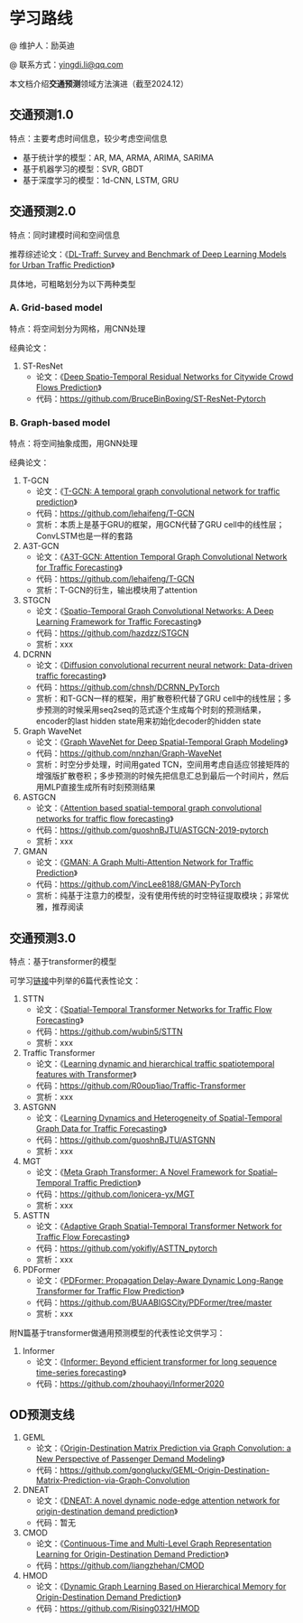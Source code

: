 # 学习路线

@ 维护人：励英迪

@ 联系方式：yingdi.li@qq.com

本文档介绍**交通预测**领域方法演进（截至2024.12）

## 交通预测1.0

特点：主要考虑时间信息，较少考虑空间信息

* 基于统计学的模型：AR, MA, ARMA, ARIMA, SARIMA
* 基于机器学习的模型：SVR, GBDT
* 基于深度学习的模型：1d-CNN, LSTM, GRU

## 交通预测2.0

特点：同时建模时间和空间信息

推荐综述论文：《[DL-Traff: Survey and Benchmark of Deep Learning Models for Urban Traffic Prediction](https://dl.acm.org/doi/abs/10.1145/3459637.3482000)》

具体地，可粗略划分为以下两种类型

### A. Grid-based model

特点：将空间划分为网格，用CNN处理

经典论文：

1. ST-ResNet
   * 论文：《[Deep Spatio-Temporal Residual Networks for Citywide Crowd Flows Prediction](https://ojs.aaai.org/index.php/AAAI/article/view/10735)》
   * 代码：https://github.com/BruceBinBoxing/ST-ResNet-Pytorch

### B. Graph-based model

特点：将空间抽象成图，用GNN处理

经典论文：

1. T-GCN
   * 论文：《[T-GCN: A temporal graph convolutional network for traffic prediction](https://ieeexplore.ieee.org/abstract/document/8809901)》
   * 代码：https://github.com/lehaifeng/T-GCN
   * 赏析：本质上是基于GRU的框架，用GCN代替了GRU cell中的线性层；ConvLSTM也是一样的套路
2. A3T-GCN
   * 论文：《[A3T-GCN: Attention Temporal Graph Convolutional Network for Traffic Forecasting](https://www.mdpi.com/2220-9964/10/7/485)》
   * 代码：https://github.com/lehaifeng/T-GCN
   * 赏析：T-GCN的衍生，输出模块用了attention
3. STGCN
   * 论文：《[Spatio-Temporal Graph Convolutional Networks: A Deep Learning Framework for Traffic Forecasting](https://arxiv.org/abs/1709.04875)》
   * 代码：https://github.com/hazdzz/STGCN
   * 赏析：xxx
4. DCRNN
   * 论文：《[Diffusion convolutional recurrent neural network: Data-driven traffic forecasting](https://arxiv.org/abs/1707.01926)》
   * 代码：https://github.com/chnsh/DCRNN_PyTorch
   * 赏析：和T-GCN一样的框架，用扩散卷积代替了GRU cell中的线性层；多步预测的时候采用seq2seq的范式逐个生成每个时刻的预测结果，encoder的last hidden state用来初始化decoder的hidden state
5. Graph WaveNet
   * 论文：《[Graph WaveNet for Deep Spatial-Temporal Graph Modeling](https://arxiv.org/abs/1906.00121)》
   * 代码：https://github.com/nnzhan/Graph-WaveNet
   * 赏析：时空分步处理，时间用gated TCN，空间用考虑自适应邻接矩阵的增强版扩散卷积；多步预测的时候先把信息汇总到最后一个时间片，然后用MLP直接生成所有时刻预测结果
6. ASTGCN
   * 论文：《[Attention based spatial-temporal graph convolutional networks for traffic flow forecasting](http://ojs.aaai.org/index.php/AAAI/article/view/3881)》
   * 代码：https://github.com/guoshnBJTU/ASTGCN-2019-pytorch
   * 赏析：xxx
7. GMAN
   * 论文：《[GMAN: A Graph Multi-Attention Network for Traffic Prediction](https://aaai.org/ojs/index.php/AAAI/article/view/5477)》
   * 代码：https://github.com/VincLee8188/GMAN-PyTorch
   * 赏析：纯基于注意力的模型，没有使用传统的时空特征提取模块；非常优雅，推荐阅读

## 交通预测3.0

特点：基于transformer的模型

可学习[链接](https://blog.csdn.net/SmartLab307/article/details/129534937)中列举的6篇代表性论文：

1. STTN
   * 论文：《[Spatial-Temporal Transformer Networks for Traffic Flow Forecasting](https://arxiv.org/abs/2001.02908)》
   * 代码：https://github.com/wubin5/STTN
   * 赏析：xxx
2. Traffic Transformer
   * 论文：《[Learning dynamic and hierarchical traffic spatiotemporal features with Transformer](https://ieeexplore.ieee.org/document/9520129)》
   * 代码：https://github.com/R0oup1iao/Traffic-Transformer
   * 赏析：xxx
3. ASTGNN
   * 论文：《[Learning Dynamics and Heterogeneity of Spatial-Temporal Graph Data for Traffic Forecasting](https://ieeexplore.ieee.org/document/9346058)》
   * 代码：https://github.com/guoshnBJTU/ASTGNN
   * 赏析：xxx
4. MGT
   * 论文：《[Meta Graph Transformer: A Novel Framework for Spatial–Temporal Traffic Prediction](https://www.sciencedirect.com/science/article/pii/S0925231221018725)》
   * 代码：https://github.com/lonicera-yx/MGT
   * 赏析：xxx
5. ASTTN
   * 论文：《[Adaptive Graph Spatial-Temporal Transformer Network for Traffic Flow Forecasting](https://arxiv.org/abs/2207.05064)》
   * 代码：https://github.com/yokifly/ASTTN_pytorch
   * 赏析：xxx
6. PDFormer
   * 论文：《[PDFormer: Propagation Delay-Aware Dynamic Long-Range Transformer for Traffic Flow Prediction](https://ojs.aaai.org/index.php/AAAI/article/view/25556)》
   * 代码：https://github.com/BUAABIGSCity/PDFormer/tree/master
   * 赏析：xxx

附N篇基于transformer做通用预测模型的代表性论文供学习：
1. Informer
   * 论文：《[Informer: Beyond efficient transformer for long sequence time-series forecasting](https://ojs.aaai.org/index.php/AAAI/article/view/17325)》
   * 代码：https://github.com/zhouhaoyi/Informer2020

## OD预测支线

1. GEML
   * 论文：《[Origin-Destination Matrix Prediction via Graph Convolution: a New Perspective of Passenger Demand Modeling](https://dl.acm.org/doi/abs/10.1145/3292500.3330877)》
   * 代码：https://github.com/gonglucky/GEML-Origin-Destination-Matrix-Prediction-via-Graph-Convolution
2. DNEAT
   * 论文：《[DNEAT: A novel dynamic node-edge attention network for origin-destination demand prediction](https://www.sciencedirect.com/science/article/pii/S0968090X20307518)》
   * 代码：暂无
4. CMOD
   * 论文：《[Continuous-Time and Multi-Level Graph Representation Learning for Origin-Destination Demand Prediction](https://dl.acm.org/doi/abs/10.1145/3534678.3539273)》
   * 代码：https://github.com/liangzhehan/CMOD
5. HMOD
   * 论文：《[Dynamic Graph Learning Based on Hierarchical Memory for Origin-Destination Demand Prediction](https://arxiv.org/abs/2205.14593)》
   * 代码：https://github.com/Rising0321/HMOD

